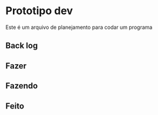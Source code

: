 # Prototipo dev

Este é um arquivo de planejamento para codar um programa

## Back log

## Fazer


## Fazendo


## Feito